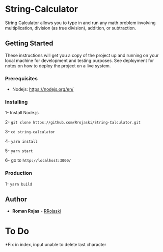 # String-Calculator

String Calculator allows you to type in and run any math problem involving multiplication, division (as true division), addition, or subtraction.

## Getting Started

These instructions will get you a copy of the project up and running on your local machine for development and testing purposes. See deployment for notes on how to deploy the project on a live system.

### Prerequisites

* Nodejs: https://nodejs.org/en/

### Installing

1- Install Node.js

2- `git clone https://github.com/Rrojaski/String-Calculator.git`

3- `cd string-calculator`

4- `yarn install`

5- `yarn start`

6- go to `http://localhost:3000/`

### Production

1- `yarn build`


## Author

* **Roman Rojas** - [RRojaski](https://github.com/rrojaski)

# To Do

*Fix in index, input unable to delete last character